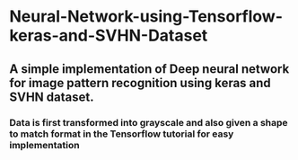# Neural-Network-using-Tensorflow-keras-and-SVHN-Dataset
## A simple implementation of Deep neural network for image pattern recognition using keras and SVHN dataset. 
### Data is first transformed into grayscale and also given a shape to match format in the Tensorflow tutorial for easy implementation
